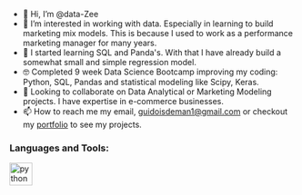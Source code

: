 - 👋 Hi, I’m @data-Zee
- 👀 I’m interested in working with data. Especially in learning to build marketing mix models. This is because I used to work as a performance marketing manager for many years.
- 🌱 I started learning SQL and Panda's. With that I have already build a somewhat small and simple regression model.
- 🤓 Completed 9 week Data Science Bootcamp improving my coding: Python, SQL, Pandas and statistical modeling like Scipy, Keras.
- 💞️ Looking to collaborate on Data Analytical or Marketing Modeling projects. I have expertise in e-commerce businesses. 
- 📫 How to reach me my email, guidoisdeman1@gmail.com or checkout my [portfolio](https://narrow-bottom-6bf.notion.site/Portfolio-eabcf7ac42dd4ad0b0898cea927fd3ea) to see my projects.

<h3 align="left">Languages and Tools:</h3>
<p align="left"> </a> <a href="https://www.python.org" target="_blank"> <img src="https://github.com/data-Zee/data-Zee/assets/74703223/0d87ffec-6114-4935-acea-aa3e566f0211" alt="python" width="40" height="40"/> </a> </p>
